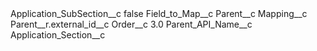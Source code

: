 <?xml version="1.0" encoding="UTF-8"?>
<CustomMetadata xmlns="http://soap.sforce.com/2006/04/metadata" xmlns:xsi="http://www.w3.org/2001/XMLSchema-instance" xmlns:xsd="http://www.w3.org/2001/XMLSchema">
    <label>Application_SubSection__c</label>
    <protected>false</protected>
    <values>
        <field>Field_to_Map__c</field>
        <value xsi:type="xsd:string">Parent__c</value>
    </values>
    <values>
        <field>Mapping__c</field>
        <value xsi:type="xsd:string">Parent__r.external_id__c</value>
    </values>
    <values>
        <field>Order__c</field>
        <value xsi:type="xsd:double">3.0</value>
    </values>
    <values>
        <field>Parent_API_Name__c</field>
        <value xsi:type="xsd:string">Application_Section__c</value>
    </values>
</CustomMetadata>
